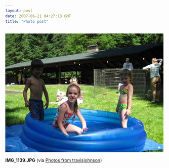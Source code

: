 ```yaml
---
layout: post
date: 2007-06-21 04:27:13 GMT
title: "Photo post"
---
```

![travisj](/images/7d09d4e29611fcc0f8131f79916504e39dde4844af2f45c22d91abb7084b4b7f.jpg)

<b>IMG_1139.JPG</b> (via <a href="http://www.flickr.com/photos/travisjohnson/578716260/">Photos from travisjohnson</a>)